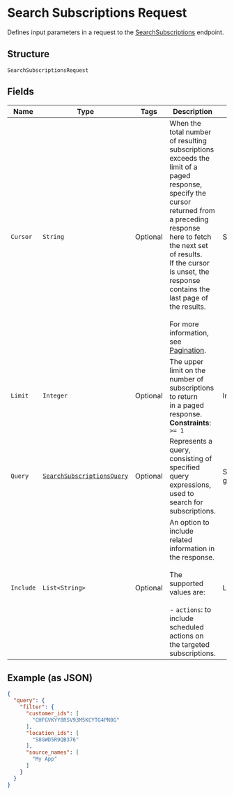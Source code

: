 
# Search Subscriptions Request

Defines input parameters in a request to the
[SearchSubscriptions](../../doc/api/subscriptions.md#search-subscriptions) endpoint.

## Structure

`SearchSubscriptionsRequest`

## Fields

| Name | Type | Tags | Description | Getter |
|  --- | --- | --- | --- | --- |
| `Cursor` | `String` | Optional | When the total number of resulting subscriptions exceeds the limit of a paged response,<br>specify the cursor returned from a preceding response here to fetch the next set of results.<br>If the cursor is unset, the response contains the last page of the results.<br><br>For more information, see [Pagination](https://developer.squareup.com/docs/working-with-apis/pagination). | String getCursor() |
| `Limit` | `Integer` | Optional | The upper limit on the number of subscriptions to return<br>in a paged response.<br>**Constraints**: `>= 1` | Integer getLimit() |
| `Query` | [`SearchSubscriptionsQuery`](../../doc/models/search-subscriptions-query.md) | Optional | Represents a query, consisting of specified query expressions, used to search for subscriptions. | SearchSubscriptionsQuery getQuery() |
| `Include` | `List<String>` | Optional | An option to include related information in the response.<br><br>The supported values are:<br><br>- `actions`: to include scheduled actions on the targeted subscriptions. | List<String> getInclude() |

## Example (as JSON)

```json
{
  "query": {
    "filter": {
      "customer_ids": [
        "CHFGVKYY8RSV93M5KCYTG4PN0G"
      ],
      "location_ids": [
        "S8GWD5R9QB376"
      ],
      "source_names": [
        "My App"
      ]
    }
  }
}
```

